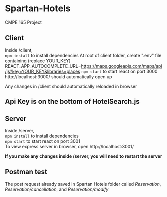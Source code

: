# Spartan-Hotels
CMPE 165 Project

## Client
Inside /client,  
    `npm install` to install dependencies
     At root of client folder, create ".env" file containing (replace YOUR_KEY)
       REACT_APP_AUTOCOMPLETE_URL=https://maps.googleapis.com/maps/api/js?key=YOUR_KEY&libraries=places
    `npm start` to start react on port 3000  
http://localhost:3000/ should automatically open up

Any changes in /client should automatically reloaded in browser

## Api Key is on the bottom of HotelSearch.js

## Server
Inside /server,  
    `npm install` to install dependencies  
    `npm start` to start react on port 3001  
To view express server in browser, open http://localhost:3001/

**If you make any changes inside /server, you will need to restart the server**

## Postman test
The post request already saved in Spartan Hotels folder called *Reservation*, *Reservation/cancellation*, and *Reservation/modify*



